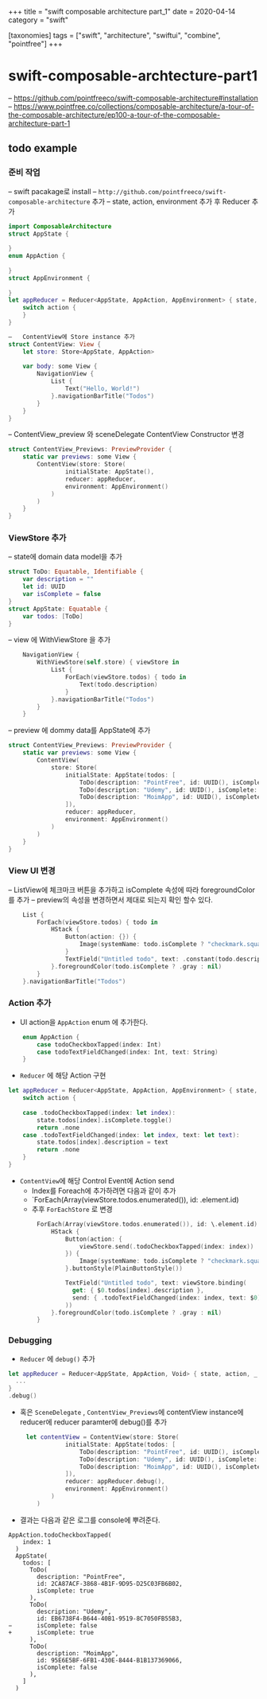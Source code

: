 +++
title = "swift composable architecture part_1"
date = 2020-04-14
category = "swift"

[taxonomies]
tags = ["swift", "architecture", "swiftui", "combine", "pointfree"]
+++

# swift-composable-archtecture-part1

–	https://github.com/pointfreeco/swift-composable-architecture#installation
–	https://www.pointfree.co/collections/composable-architecture/a-tour-of-the-composable-architecture/ep100-a-tour-of-the-composable-architecture-part-1

## todo example
### 준비 작업
–	swift pacakage로 install
–	`http://github.com/pointfreeco/swift-composable-architecture` 추가 
–	state, action, environment 추가 후 Reducer 추가

```swift
import ComposableArchitecture
struct AppState {
        
}
enum AppAction {
    
}
struct AppEnvironment {
    
}
let appReducer = Reducer<AppState, AppAction, AppEnvironment> { state, action, _ in
    switch action {
    }
}

–	ContentView에 Store instance 추가 
struct ContentView: View {
    let store: Store<AppState, AppAction>
    
    var body: some View {
        NavigationView {
            List {
                Text("Hello, World!")
            }.navigationBarTitle("Todos")
        }
    }
}
```


–	ContentView_preview 와 sceneDelegate ContentView Constructor 변경
```swift
struct ContentView_Previews: PreviewProvider {
    static var previews: some View {
        ContentView(store: Store(
                initialState: AppState(),
                reducer: appReducer,
                environment: AppEnvironment()
            )
        )
    }
}
```
### ViewStore 추가
–	state에 domain data model을 추가 
```swift
struct ToDo: Equatable, Identifiable {
    var description = ""
    let id: UUID
    var isComplete = false
}
struct AppState: Equatable {
    var todos: [ToDo]
}
```

–	view 에 WithViewStore 을 추가 
```swift
    NavigationView {
        WithViewStore(self.store) { viewStore in
            List {
                ForEach(viewStore.todos) { todo in
                    Text(todo.description)
                }
            }.navigationBarTitle("Todos")
        }
    }
```
–	preview 에 dommy data를 AppState에  추가 
```swift
struct ContentView_Previews: PreviewProvider {
    static var previews: some View {
        ContentView(
            store: Store(
                initialState: AppState(todos: [
                    ToDo(description: "PointFree", id: UUID(), isComplete: false),
                    ToDo(description: "Udemy", id: UUID(), isComplete: false),
                    ToDo(description: "MoimApp", id: UUID(), isComplete: false),
                ]),
                reducer: appReducer,
                environment: AppEnvironment()
            )
        )
    }
}
```

### View UI 변경 
–	ListView에 체크마크 버튼을 추가하고 isComplete 속성에 따라 foregroundColor를 추가 
–	preview의 속성을 변경하면서 제대로 되는지 확인 할수 있다. 
```swift
    List {
        ForEach(viewStore.todos) { todo in
            HStack {
                Button(action: {}) {
                    Image(systemName: todo.isComplete ? "checkmark.square": "square")
                }
                TextField("Untitled todo", text: .constant(todo.description))
            }.foregroundColor(todo.isComplete ? .gray : nil)
        }
    }.navigationBarTitle("Todos")
```

### Action 추가 
- UI action을 `AppAction` enum 에 추가한다. 
```swift
    enum AppAction {
        case todoCheckboxTapped(index: Int)
        case todoTextFieldChanged(index: Int, text: String)
    }

```
- `Reducer` 에 해당 Action 구현
```swift
let appReducer = Reducer<AppState, AppAction, AppEnvironment> { state, action, _ in
    switch action {
        
    case .todoCheckboxTapped(index: let index):
        state.todos[index].isComplete.toggle()
        return .none
    case .todoTextFieldChanged(index: let index, text: let text):
        state.todos[index].description = text
        return .none
    }
}

```

- `ContentView`에 해당 Control Event에 Action send
    - Index를 Foreach에 추가하려면 다음과 같이 추가 
    - `ForEach(Array(viewStore.todos.enumerated()), id: \.element.id)
    - 추후 `ForEachStore` 로 변경

```swift
        ForEach(Array(viewStore.todos.enumerated()), id: \.element.id) { index, todo in
            HStack {
                Button(action: {
                    viewStore.send(.todoCheckboxTapped(index: index))
                }) {
                    Image(systemName: todo.isComplete ? "checkmark.square": "square")
                }.buttonStyle(PlainButtonStyle())

                TextField("Untitled todo", text: viewStore.binding(
                  get: { $0.todos[index].description },
                  send: { .todoTextFieldChanged(index: index, text: $0) }
                ))
            }.foregroundColor(todo.isComplete ? .gray : nil)
        }
```

### Debugging
- `Reducer` 에 `debug()` 추가
```swift
let appReducer = Reducer<AppState, AppAction, Void> { state, action, _ in
  ...
}
.debug()
```
- 혹은 `SceneDelegate` , `ContentView_Previews`에 contentView instance에 reducer에 reducer paramter에 debug()를 추가 
```swift
     let contentView = ContentView(store: Store(
                initialState: AppState(todos: [
                    ToDo(description: "PointFree", id: UUID(), isComplete: true),
                    ToDo(description: "Udemy", id: UUID(), isComplete: false),
                    ToDo(description: "MoimApp", id: UUID(), isComplete: false),
                ]),
                reducer: appReducer.debug(),
                environment: AppEnvironment()
            )
        )

```

- 결과는 다음과 같은 로그를 console에 뿌려준다. 

```
AppAction.todoCheckboxTapped(
    index: 1
  )
  AppState(
    todos: [
      ToDo(
        description: "PointFree",
        id: 2CA87ACF-3868-4B1F-9D95-D25C03FB6B02,
        isComplete: true
      ),
      ToDo(
        description: "Udemy",
        id: EB6738F4-B644-40B1-9519-8C7050FB55B3,
−       isComplete: false
+       isComplete: true
      ),
      ToDo(
        description: "MoimApp",
        id: 95E6E5BF-6FB1-430E-8444-B1B137369066,
        isComplete: false
      ),
    ]
  )
 ```

